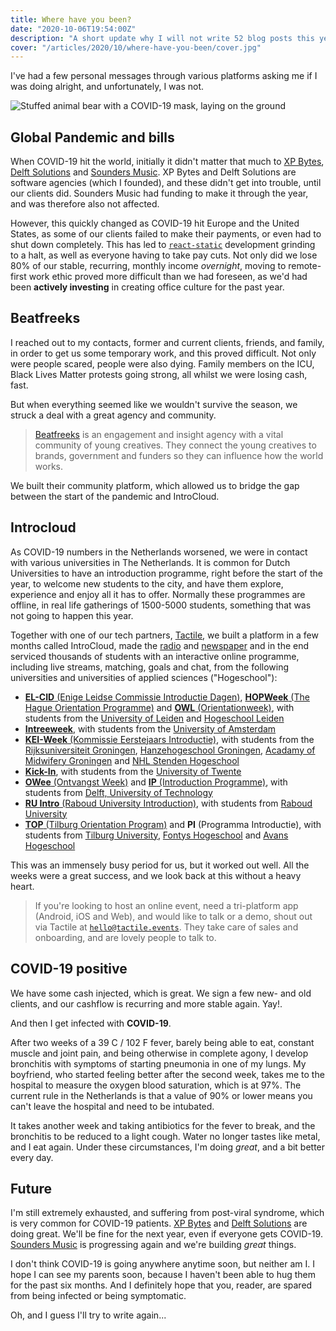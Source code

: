 ```yaml
---
title: Where have you been?
date: "2020-10-06T19:54:00Z"
description: "A short update why I will not write 52 blog posts this year."
cover: "/articles/2020/10/where-have-you-been/cover.jpg"
---
```


I've had a few personal messages through various platforms asking me if I was doing alright, and unfortunately, I was not.

![Stuffed animal bear with a COVID-19 mask, laying on the ground](/src/assets/articles/2020/10/where-have-you-been/cover.jpg)

## Global Pandemic and bills

When COVID-19 hit the world, initially it didn't matter that much to [XP Bytes][web-xpbytes], [Delft Solutions][web-delftsolutions] and [Sounders Music][web-soundersmusic]. XP Bytes and Delft Solutions are software agencies (which I founded), and these didn't get into trouble, until our clients did. Sounders Music had funding to make it through the year, and was therefore also not affected.

However, this quickly changed as COVID-19 hit Europe and the United States, as some of our clients failed to make their payments, or even had to shut down completely. This has led to [`react-static`][github-react-static] development grinding to a halt, as well as everyone having to take pay cuts. Not only did we lose 80% of our stable, recurring, monthly income _overnight_, moving to remote-first work ethic proved more difficult than we had foreseen, as we'd had been **actively investing** in creating office culture for the past year.

## Beatfreeks

I reached out to my contacts, former and current clients, friends, and family, in order to get us some temporary work, and this proved difficult. Not only were people scared, people were also dying. Family members on the ICU, Black Lives Matter protests going strong, all whilst we were losing cash, fast.

But when everything seemed like we wouldn't survive the season, we struck a deal with a great agency and community.

> [Beatfreeks][web-beatfreeks] is an engagement and insight agency with a vital community of young creatives. They connect the young creatives to brands, government and funders so they can influence how the world works.

We built their community platform, which allowed us to bridge the gap between the start of the pandemic and IntroCloud.

## Introcloud

As COVID-19 numbers in the Netherlands worsened, we were in contact with various universities in The Netherlands. It is common for Dutch Universities to have an introduction programme, right before the start of the year, to welcome new students to the city, and have them explore, experience and enjoy all it has to offer. Normally these programmes are offline, in real life gatherings of 1500-5000 students, something that was not going to happen this year.

Together with one of our tech partners, [Tactile][web-tactile], we built a platform in a few months called IntroCloud, made the [radio][radio-tactile] and [newspaper][newspaper-tactile] and in the end serviced thousands of students with an interactive online programme, including live streams, matching, goals and chat, from the following universities and universities of applied sciences ("Hogeschool"):

- [**EL-CID** (Enige Leidse Commissie Introductie Dagen)][web-elcid], [**HOPWeek** (The Hague Orientation Programme)][web-hop] and [**OWL** (Orientationweek)][web-owl], with students from the [University of Leiden][web-ul] and [Hogeschool Leiden][web-hl]
- [**Intreeweek**][web-intree], with students from the [University of Amsterdam][web-uva]
- [**KEI-Week** (Kommissie Eerstejaars Introductie)][web-keiweek], with students from the [Rijksuniversiteit Groningen][web-rug], [Hanzehogeschool Groningen][web-hhg], [Acadamy of Midwifery Groningen][web-avag] and [NHL Stenden Hogeschool][web-nhl]
- [**Kick-In**][web-kickin], with students from the [University of Twente][web-ut]
- [**OWee** (Ontvangst Week)][web-owee] and [**IP** (Introduction Programme)][web-ip], with students from [Delft, University of Technology][web-dut]
- [**RU Intro** (Raboud University Introduction)][web-ruintro], with students from [Raboud University][web-ru]
- [**TOP** (Tilburg Orientation Program)][web-top] and **PI** (Programma Introductie), with students from [Tilburg University][web-uvt], [Fontys Hogeschool][web-fontys] and [Avans Hogeschool][wiki-avans]

This was an immensely busy period for us, but it worked out well. All the weeks were a great success, and we look back at this without a heavy heart.

> If you're looking to host an online event, need a tri-platform app (Android, iOS and Web), and would like to talk or a demo, shout out via Tactile at [`hello@tactile.events`][mail-tactile]. They take care of sales and onboarding, and are lovely people to talk to.

## COVID-19 positive

We have some cash injected, which is great. We sign a few new- and old clients, and our cashflow is recurring and more stable again. Yay!.

And then I get infected with **COVID-19**.

After two weeks of a 39 C / 102 F fever, barely being able to eat, constant muscle and joint pain, and being otherwise in complete agony, I develop bronchitis with symptoms of starting pneumonia in one of my lungs. My boyfriend, who started feeling better after the second week, takes me to the hospital to measure the oxygen blood saturation, which is at 97%. The current rule in the Netherlands is that a value of 90% or lower means you can't leave the hospital and need to be intubated.

It takes another week and taking antibiotics for the fever to break, and the bronchitis to be reduced to a light cough. Water no longer tastes like metal, and I eat again. Under these circumstances, I'm doing _great_, and a bit better every day.

## Future

I'm still extremely exhausted, and suffering from post-viral syndrome, which is very common for COVID-19 patients. [XP Bytes][web-xpbytes] and [Delft Solutions][web-delftsolutions] are doing great. We'll be fine for the next year, even if everyone gets COVID-19. [Sounders Music][web-soundersmusic] is progressing again and we're building _great_ things.

I don't think COVID-19 is going anywhere anytime soon, but neither am I. I hope I can see my parents soon, because I haven't been able to hug them for the past six months. And I definitely hope that you, reader, are spared from being infected or being symptomatic.

Oh, and I guess I'll try to write again...

[mail-tactile]: mailto:hello@tactile.events
[web-elcid]: https://elcidweek.nl/
[web-hop]: http://www.hopweek.org/en/en/homepage/
[web-intree]: https://intreeweek.nl/en/
[web-ip]: https://www.tudelft.nl/en/education/practical-matters/introduction-period/msc-and-bridging-august/
[web-keiweek]: https://www.keiweek.nl/en/
[web-kickin]: https://www.kick-in.nl/en/
[web-owee]: https://en.owee.nl/
[web-owl]: https://orientationweek.org/
[web-ruintro]: https://www.ru.nl/orientation/ru-orientation/
[web-top]: https://www.top-week.nl/en/
[web-avag]: https://www.verloskunde-academie.nl/avag/
[web-dut]: https://www.tudelft.nl/en/
[web-fontys]: https://fontys.edu/
[web-hhg]: https://www.hanze.nl/eng
[web-hl]: https://www.hsleiden.nl/hsl-en
[web-nhl]: https://www.nhlstenden.com/en
[web-ru]: https://www.ru.nl/english/
[web-rug]: https://www.rug.nl/
[web-ul]: https://www.universiteitleiden.nl/en
[web-ut]: https://www.utwente.nl/en/
[web-uva]: https://uva.nl
[web-uvt]: https://www.tilburguniversity.edu/
[wiki-avans]: https://en.wikipedia.org/wiki/Avans_University_of_Applied_Sciences
[web-beatfreeks]: https://beatfreeks.com
[web-xpbytes]: https://xpbytes.com
[web-delftsolutions]: https://delftsolutions.nl
[web-soundersmusic]: https://soundersmusic.com
[web-tactile]: https://tactile.events/app/
[github-react-static]: https://github.com/react-static
[radio-tactile]: https://tactile.events/2020/06/25/tactile-538/
[newspaper-tactile]: https://www.redpers.nl/2020/08/13/kennismaken-in-het-nieuwe-normaal-zo-zien-de-introductieweken-er-dit-jaar-uit/
